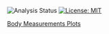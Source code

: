 ![Analysis Status](https://github.com/anchal-physics/bodyMeasurements/actions/workflows/analyzeData.yml/badge.svg)
[![License: MIT](https://img.shields.io/badge/License-MIT-yellow.svg)](https://opensource.org/licenses/MIT)

[Body Measurements Plots](https://anchal-physics.github.io/bodyMeasurements/)
